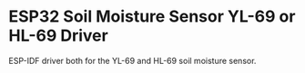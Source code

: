 # ESP32 Soil Moisture Sensor YL-69 or HL-69 Driver

ESP-IDF driver both for the YL-69 and HL-69 soil moisture sensor.